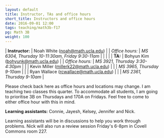 ```yaml
---
layout: default
title: Instructor, TAs and office hours
short_title: Instructors and office hours
date: 2016-09-01 12:00
tags: teaching/math3b-f17
pg: Math 3B
weight: 100
---
```




| __Instructor:__ | Noah White (<a href="mailto:noah@math.ucla.edu">noah@math.ucla.edu</a>)              |
| _Office hours:_ | _MS 6304, Thursday 10-11:30am, Friday 9:30-11am_                                     |
|                 |                                                                                      |
| __TA:__         | Bohyun Kim (<a href="mailto:bohyunk@math.ucla.edu">bohyunk@math.ucla.edu</a>)        |
| _Office hours:_ | _MS 3921, Thursday 3:30-4:30pm_                                                      |
|                 | Kevin Miller (<a href="mailto:millerk22@math.ucla.edu">millerk22@math.ucla.edu</a>)  |
|                 | _MS 3965, Thursday 9-10am_                                                           |
|                 | Ryan Wallace (<a href="mailto:rcwallace@math.ucla.edu">rcwallace@math.ucla.edu</a>)  |
|                 | _MS 2361, Thursday 9-10am_                                                           |

Please check back here as office hours and locations may change. I am teaching two classes this quarter. To accommodate all students, I am going to prioritise 3B on Thursdays and 170A on Fridays. Feel free to come to either office hour with this in mind.

__Learning assistants:__ Connie, Jayesh, Kelsey, Jennifer and Nick.

Learning assistants will be in discussions to help you work through problems. Nick will also run a review session Friday's 6-8pm in Covell Commons room 227. 
